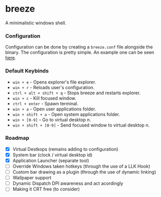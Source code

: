 # breeze

A minimalistic windows shell.


### Configuration

Configuration can be done by creating a `breeze.conf` file alongside the binary.
The configuration is pretty simple. An example one can be seen [here](breeze.conf).


### Default Keybinds

- `win + e` - Opens explorer's file explorer.
- `win + r` - Reloads user's configuration.
- `ctrl + alt + shift + q` - Stops breeze and restarts explorer. 
- `win + c` - Kill focused window.
- `ctrl + enter` - Spawn terminal.
- `win + a` - Open user applications folder.
- `win + shift + a` - Open system applications folder.
- `win + [0-9]` - Go to virtual desktop n.
- `win + shift + [0-9]` - Send focused window to virtual desktop n.



### Roadmap

- [X] Virtual Destkops (remains adding to configuration)
- [X] System bar (clock / virtual desktop id)
- [X] Application Launcher (separate tool)
- [ ] Override Windows taken hotkeys (through the use of a LLK Hook)
- [ ] Custom bar drawing as a plugin (through the use of dynamic linking)
- [ ] Wallpaper support
- [ ] Dynamic Dispatch DPI awareness and act acordingly
- [ ] Making it CRT free (to consider)
